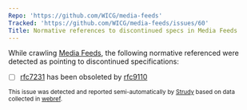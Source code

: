 ```yaml
---
Repo: 'https://github.com/WICG/media-feeds'
Tracked: 'https://github.com/WICG/media-feeds/issues/60'
Title: Normative references to discontinued specs in Media Feeds
---
```


While crawling [Media Feeds](https://wicg.github.io/media-feeds/), the following normative referenced were detected as pointing to discontinued specifications:
* [ ] [rfc7231](https://httpwg.org/specs/rfc7231.html) has been obsoleted by [rfc9110](https://httpwg.org/specs/rfc9110.html)

<sub>This issue was detected and reported semi-automatically by [Strudy](https://github.com/w3c/strudy/) based on data collected in [webref](https://github.com/w3c/webref/).</sub>
